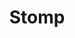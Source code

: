 ---
title: Stomp
poster: stomp.jpg
header: stomp-header.jpg
description: A high-energy percussive symphony played entirely on unconventional instruments.
theater: Orpheum Theatre
original_preview: '1994-02-27'
original_opening: '1994-02-27'
preview: '2021-07-20'
opening: '2021-07-20'
tonyaward: false
criticspick: false
tags: 
  - Special
  - Off Broadway
  - Kid Friendly
  - Dance
trailer: 'https://www.youtube.com/watch?v=0rsbTyjgxlY'
website: 'https://stomponline.com/'
tickets:
  - highlight: false
    info: https://stubhub.prf.hn/l/6n5A83X
    title: 2ndry Market
    type: stubhub
  - highlight: false
    info: https://www.ticketmaster.com/artist/844123?brand=STOMP
    title: $48+ Tickets
    type: regular
---